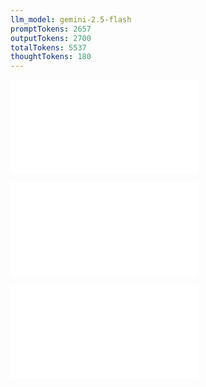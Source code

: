 ```yaml
---
llm_model: gemini-2.5-flash
promptTokens: 2657
outputTokens: 2700
totalTokens: 5537
thoughtTokens: 180
---
```


![@](steps/file.05ebb074.md)

![@](steps/_.d06f3d7a.md)

![@](steps/response.db95f375.md)
